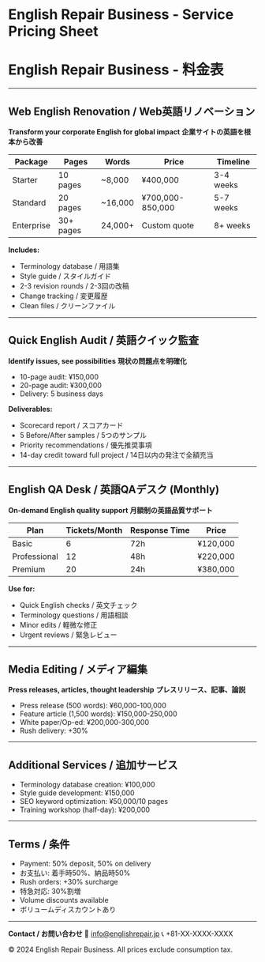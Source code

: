# English Repair Business - Service Pricing Sheet
# English Repair Business - 料金表

---

## Web English Renovation / Web英語リノベーション

**Transform your corporate English for global impact**
**企業サイトの英語を根本から改善**

| Package | Pages | Words | Price | Timeline |
|---------|-------|-------|-------|----------|
| Starter | 10 pages | ~8,000 | ¥400,000 | 3-4 weeks |
| Standard | 20 pages | ~16,000 | ¥700,000-850,000 | 5-7 weeks |
| Enterprise | 30+ pages | 24,000+ | Custom quote | 8+ weeks |

**Includes:**
- Terminology database / 用語集
- Style guide / スタイルガイド  
- 2-3 revision rounds / 2-3回の改稿
- Change tracking / 変更履歴
- Clean files / クリーンファイル

---

## Quick English Audit / 英語クイック監査

**Identify issues, see possibilities**
**現状の問題点を明確化**

- 10-page audit: ¥150,000
- 20-page audit: ¥300,000
- Delivery: 5 business days

**Deliverables:**
- Scorecard report / スコアカード
- 5 Before/After samples / 5つのサンプル
- Priority recommendations / 優先推奨事項
- 14-day credit toward full project / 14日以内の発注で全額充当

---

## English QA Desk / 英語QAデスク (Monthly)

**On-demand English quality support**
**月額制の英語品質サポート**

| Plan | Tickets/Month | Response Time | Price |
|------|--------------|---------------|-------|
| Basic | 6 | 72h | ¥120,000 |
| Professional | 12 | 48h | ¥220,000 |
| Premium | 20 | 24h | ¥380,000 |

**Use for:**
- Quick English checks / 英文チェック
- Terminology questions / 用語相談
- Minor edits / 軽微な修正
- Urgent reviews / 緊急レビュー

---

## Media Editing / メディア編集

**Press releases, articles, thought leadership**
**プレスリリース、記事、論説**

- Press release (500 words): ¥60,000-100,000
- Feature article (1,500 words): ¥150,000-250,000
- White paper/Op-ed: ¥200,000-300,000
- Rush delivery: +30%

---

## Additional Services / 追加サービス

- Terminology database creation: ¥100,000
- Style guide development: ¥150,000
- SEO keyword optimization: ¥50,000/10 pages
- Training workshop (half-day): ¥200,000

---

## Terms / 条件

- Payment: 50% deposit, 50% on delivery
- お支払い: 着手時50%、納品時50%
- Rush orders: +30% surcharge
- 特急対応: 30%割増
- Volume discounts available
- ボリュームディスカウントあり

---

**Contact / お問い合わせ**
📧 info@englishrepair.jp
📞 +81-XX-XXXX-XXXX

© 2024 English Repair Business. All prices exclude consumption tax.